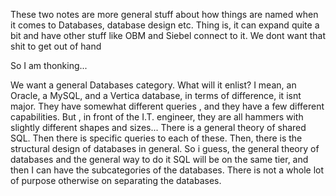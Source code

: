 These two notes are more general stuff about how things are named when it comes to Databases, database design etc. Thing is, it can expand quite a bit and have other stuff like OBM and Siebel connect to it. We dont want that shit to get out of hand

So I am thonking...

We want a general Databases category. 
What will it enlist?
I mean, an Oracle, a MySQL, and a Vertica database, in terms of difference, it isnt major. They have somewhat different queries , and they have a few different capabilities. But , in front of the I.T. engineer, they are all hammers with slightly different shapes and sizes...
There is a general theory of shared SQL. Then there is specific queries to each of these. Then, there is the structural design of databases in general. So i guess, the general theory of databases and the general way to do it SQL will be on the same tier, and then I can have the subcategories of the databases. 
There is not a whole lot of purpose otherwise on separating the databases. 
